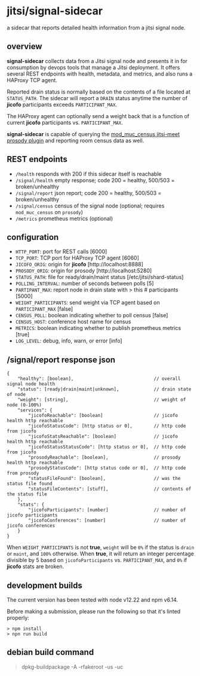 # jitsi/signal-sidecar
a sidecar that reports detailed health information from a jitsi signal node.

## overview
**signal-sidecar** collects data from a Jitsi signal node and presents it in
for consumption by devops tools that manage a Jitsi deployment. It offers
several REST endpoints with health, metadata, and metrics, and also runs a
HAProxy TCP agent.

Reported drain status is normally based on the contents of a file located at
`STATUS_PATH`. The sidecar will report a `DRAIN` status anytime the number of
**jicofo** participants exceeds `PARTICIPANT_MAX`.

The HAProxy agent can optionally send a weight back that is a function of
current **jicofo** participants vs. `PARTICIPANT_MAX`.

**signal-sidecar** is capable of querying the
[mod_muc_census jitsi-meet prosody plugin](https://github.com/jitsi/jitsi-meet/blob/master/resources/prosody-plugins/mod_muc_census.lua)
and reporting room census data as well.

## REST endpoints

* `/health` responds with 200 if this sidecar itself is reachable
* `/signal/health` empty response; code 200 = healthy, 500/503 = broken/unhealthy
* `/signal/report` json report; code 200 = healthy, 500/503 = broken/unhealthy
* `/signal/census` census of the signal node (optional; requires `mod_muc_census` on `prosody`)
* `/metrics` prometheus metrics (optional)

## configuration

* `HTTP_PORT`: port for REST calls [6000]
* `TCP_PORT`: TCP port for HAProxy TCP agent [6060]
* `JICOFO_ORIG`: origin for **jicofo** [http://localhost:8888]
* `PROSODY_ORIG`: origin for prosody [http://localhost:5280]
* `STATUS_PATH`: file for ready/drain/maint status [/etc/jitsi/shard-status]
* `POLLING_INTERVAL`: number of seconds between polls [5]
* `PARTIPANT_MAX`: report node in drain state with > this # participants [5000]
* `WEIGHT_PARTICIPANTS`: send weight via TCP agent based on `PARTICIPANT_MAX` [false]
* `CENSUS_POLL`: boolean indicating whether to poll census [false]
* `CENSUS_HOST`: conference host name for census
* `METRICS`: boolean indicating whether to publish prometheus metrics [true]
* `LOG_LEVEL`: debug, info, warn, or error [info]

## /signal/report response json

```
{
    "healthy": [boolean],                              // overall signal node health
    "status": [ready|drain|maint|unknown],             // drain state of node
    "weight": [string],                                // weight of node (0-100%)
    "services": {
        "jicofoReachable": [boolean]                   // jicofo health http reachable
        "jicofoStatusCode": [http status or 0],        // http code from jicofo
        "jicofoStatsReachable": [boolean]              // jicofo health http reachable
        "jicofoStatusStatusCode": [http status or 0],  // http code from jicofo
        "prosodyReachable": [boolean],                 // prosody health http reachable
        "prosodyStatusCode": [http status code or 0],  // http code from prosody
        "statusFileFound": [boolean],                  // was the status file found
        "statusFileContents": [stuff],                 // contents of the status file
    },
    "stats": {
        "jicofoParticipants": [number]                 // number of jicofo participants
        "jicofoConferences": [number]                  // number of jicofo conferences
    }
}
```

When `WEIGHT_PARTICIPANTS` is not **true**, `weight` will be `0%` if the status
is `drain` or `maint`, and `100%` otherwise. When **true**, it will return
an integer percentage divisible by 5 based on `jicofoParticipants` vs.
`PARTICIPANT_MAX`, and `0%` if **jicofo** stats are broken. 


## development builds

The current version has been tested with node v12.22 and npm v6.14.

Before making a submission, please run the following so that it's linted properly:
```
> npm install
> npn run build
```

## debian build command

> dpkg-buildpackage -A -rfakeroot -us -uc
